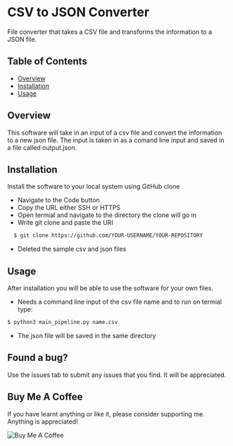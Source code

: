 # CSV to JSON Converter

File converter that takes a CSV file and transforms the information to a JSON file.

## Table of Contents

* [Overview](#Overview)
* [Installation](#Installation)
* [Usage](#Usage)

## Overview

This software will take in an input of a csv file and convert the
information to a new json file. The input is taken in as a comand
line input and saved in a file called output.json.

## Installation

Install the software to your local system using GitHub clone

* Navigate to the Code button
* Copy the URL either SSH or HTTPS
* Open termial and navigate to the directory the clone will go in
* Write git clone and paste the URl

```bash
  $ git clone https://github.com/YOUR-USERNAME/YOUR-REPOSITORY
```

* Deleted the sample csv and json files

## Usage

After installation you will be able to use the software for your own files.

* Needs a command line input of the csv file name and to run on termial type:

```bash
$ python3 main_pipeline.py name.csv
```

* The json file will be saved in the same directory

## Found a bug?

Use the issues tab to submit any issues that you find. It will be appreciated.

## Buy Me A Coffee

If you have learnt anything or like it, please consider supporting me.
Anything is appreciated!

![Buy Me A Coffee][2]

[1]: https://www.buymeacoffee.com/tylerbbrown
[2]: https://cdn.buymeacoffee.com/buttons/default-orange.png

